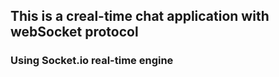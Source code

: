 ## This is a creal-time chat application with webSocket protocol

### Using Socket.io real-time engine
